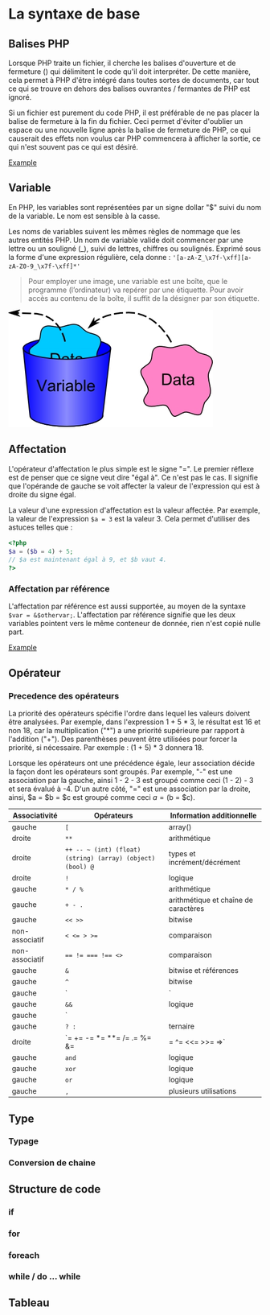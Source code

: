 # La syntaxe de base
## Balises PHP

Lorsque PHP traite un fichier, il cherche les balises d'ouverture et de fermeture (<?php et ?>) qui délimitent le code qu'il doit interpréter. De cette manière, cela permet à PHP d'être intégré dans toutes sortes de documents, car tout ce qui se trouve en dehors des balises ouvrantes / fermantes de PHP est ignoré.

Si un fichier est purement du code PHP, il est préférable de ne pas placer la balise de fermeture à la fin du fichier. Ceci permet d'éviter d'oublier un espace ou une nouvelle ligne après la balise de fermeture de PHP, ce qui causerait des effets non voulus car PHP commencera à afficher la sortie, ce qui n'est souvent pas ce qui est désiré.

[Example](https://raw.githubusercontent.com/IPSSI-DEV7/PHP-1/master/Syntaxe/Balise.php)

## Variable
En PHP, les variables sont représentées par un signe dollar "$" suivi du nom de la variable. Le nom est sensible à la casse.

Les noms de variables suivent les mêmes règles de nommage que les autres entités PHP. Un nom de variable valide doit commencer par une lettre ou un souligné (_), suivi de lettres, chiffres ou soulignés. Exprimé sous la forme d'une expression régulière, cela donne : `'[a-zA-Z_\x7f-\xff][a-zA-Z0-9_\x7f-\xff]*'`

> Pour employer une image, une variable est une boîte, que le programme (l’ordinateur) va repérer par une étiquette. Pour avoir accès au contenu de la boîte, il suffit de la désigner par son étiquette.

![Variable](https://github.com/IPSSI-DEV7/PHP-1/blob/master/img/Variable.jpg)

## Affectation

L'opérateur d'affectation le plus simple est le signe "=". Le premier réflexe est de penser que ce signe veut dire "égal à". Ce n'est pas le cas. Il signifie que l'opérande de gauche se voit affecter la valeur de l'expression qui est à droite du signe égal.

La valeur d'une expression d'affectation est la valeur affectée. Par exemple, la valeur de l'expression `$a = 3` est la valeur 3. Cela permet d'utiliser des astuces telles que :

```php
<?php
$a = ($b = 4) + 5;
// $a est maintenant égal à 9, et $b vaut 4.
?>
```
### Affectation par référence

L'affectation par référence est aussi supportée, au moyen de la syntaxe `$var = &$othervar;`. L'affectation par référence signifie que les deux variables pointent vers le même conteneur de donnée, rien n'est copié nulle part.

[Example](https://github.com/IPSSI-DEV7/PHP-1/blob/master/Syntaxe/Reference.php)

## Opérateur

### Precedence des opérateurs
La priorité des opérateurs spécifie l'ordre dans lequel les valeurs doivent être analysées. Par exemple, dans l'expression 1 + 5 * 3, le résultat est 16 et non 18, car la multiplication ("*") a une priorité supérieure par rapport à l'addition ("+"). Des parenthèses peuvent être utilisées pour forcer la priorité, si nécessaire. Par exemple : (1 + 5) * 3 donnera 18.

Lorsque les opérateurs ont une précédence égale, leur association décide la façon dont les opérateurs sont groupés. Par exemple, "-" est une association par la gauche, ainsi 1 - 2 - 3 est groupé comme ceci (1 - 2) - 3 et sera évalué à -4. D'un autre côté, "=" est une association par la droite, ainsi, $a = $b = $c est groupé comme ceci $a = ($b = $c).

| Associativité |	Opérateurs | Information additionnelle |
| ------------- | ---------- | ------------------------- |
| gauche | `[` | array() | 
| droite | `**` | arithmétique | 
| droite | `++ -- ~ (int) (float) (string) (array) (object) (bool) @` | types et incrément/décrément | 
| droite | `!` | logique | 
| gauche | `* / %` | arithmétique | 
| gauche | `+ - .` | arithmétique et chaîne de caractères | 
| gauche | `<< >>` | bitwise | 
| non-associatif | `< <= > >=` | comparaison |
| non-associatif | `== != === !== <>` | comparaison | 
| gauche | `&` | bitwise et références | 
| gauche | `^` | bitwise | 
| gauche | `|` | bitwise | 
| gauche | `&&` | logique | 
| gauche | `||` | logique | 
| gauche | `? :` | ternaire | 
| droite | `= += -= *= **= /= .= %= &= |= ^= <<= >>= =>` | affectation | 
| gauche | `and` | logique | 
| gauche | `xor` | logique | 
| gauche | `or` | logique | 
| gauche | `,` | plusieurs utilisations | 
## Type
### Typage
### Conversion de chaine
## Structure de code
### if
### for
### foreach
### while / do ... while

## Tableau
